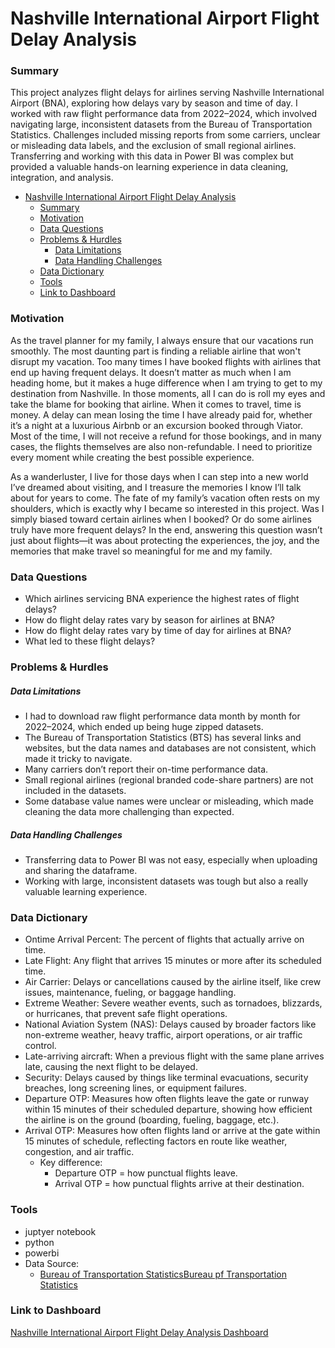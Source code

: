 
# Nashville International Airport Flight Delay Analysis

### Summary

This project analyzes flight delays for airlines serving Nashville International Airport (BNA), exploring how delays vary by season and time of day. I worked with raw flight performance data from 2022–2024, which involved navigating large, inconsistent datasets from the Bureau of Transportation Statistics. Challenges included missing reports from some carriers, unclear or misleading data labels, and the exclusion of small regional airlines. Transferring and working with this data in Power BI was complex but provided a valuable hands-on learning experience in data cleaning, integration, and analysis.

- [Nashville International Airport Flight Delay Analysis](#nashville-international-airport-flight-delay-analysis)
    - [Summary](#summary)
    - [Motivation](#motivation)
    - [Data Questions](#data-questions)
    - [Problems \& Hurdles](#problems--hurdles)
        - [Data Limitations](#data-limitations)
        - [Data Handling Challenges](#data-handling-challenges)
    - [Data Dictionary](#data-dictionary)
    - [Tools](#tools)
    - [Link to Dashboard](#link-to-dashboard)


### Motivation

As the travel planner for my family, I always ensure that our vacations run smoothly. The most daunting part is finding a reliable airline that won't disrupt my vacation. Too many times I have booked flights with airlines that end up having frequent delays. It doesn’t matter as much when I am heading home, but it makes a huge difference when I am trying to get to my destination from Nashville. In those moments, all I can do is roll my eyes and take the blame for booking that airline. When it comes to travel, time is money. A delay can mean losing the time I have already paid for, whether it’s a night at a luxurious Airbnb or an excursion booked through Viator. Most of the time, I will not receive a refund for those bookings, and in many cases, the flights themselves are also non-refundable. I need to prioritize every moment while creating the best possible experience. 

As a wanderluster, I live for those days when I can step into a new world I’ve dreamed about visiting, and I treasure the memories I know I’ll talk about for years to come. The fate of my family’s vacation often rests on my shoulders, which is exactly why I became so interested in this project. Was I simply biased toward certain airlines when I booked? Or do some airlines truly have more frequent delays? In the end, answering this question wasn’t just about flights—it was about protecting the experiences, the joy, and the memories that make travel so meaningful for me and my family.

### Data Questions
  * Which airlines servicing BNA experience the highest rates of flight delays?
  * How do flight delay rates vary by season for airlines at BNA?
  * How do flight delay rates vary by time of day for airlines at BNA?
  * What led to these flight delays?

### Problems & Hurdles

##### Data Limitations
  * I had to download raw flight performance data month by month for 2022–2024, which ended up being huge zipped datasets.
  * The Bureau of Transportation Statistics (BTS) has several links and websites, but the data names and databases are not consistent, which made it tricky to navigate.
  * Many carriers don’t report their on-time performance data.
  * Small regional airlines (regional branded code-share partners) are not included in the datasets.
  * Some database value names were unclear or misleading, which made cleaning the data more challenging than expected.

##### Data Handling Challenges
  * Transferring data to Power BI was not easy, especially when uploading and sharing the dataframe.
  * Working with large, inconsistent datasets was tough but also a really valuable learning experience.


### Data Dictionary
  * Ontime Arrival Percent: The percent of flights that actually arrive on time.
  * Late Flight: Any flight that arrives 15 minutes or more after its scheduled time.
  * Air Carrier: Delays or cancellations caused by the airline itself, like crew issues, maintenance, fueling, or baggage handling.
  * Extreme Weather: Severe weather events, such as tornadoes, blizzards, or hurricanes, that prevent safe flight operations.
  * National Aviation System (NAS): Delays caused by broader factors like non-extreme weather, heavy traffic, airport operations, or air traffic control.
  * Late-arriving aircraft: When a previous flight with the same plane arrives late, causing the next flight to be delayed.
  * Security: Delays caused by things like terminal evacuations, security breaches, long screening lines, or equipment failures.
  * Departure OTP: Measures how often flights leave the gate or runway within 15 minutes of their scheduled departure, showing how efficient the airline is on the ground (boarding, fueling, baggage, etc.).
  * Arrival OTP: Measures how often flights land or arrive at the gate within 15 minutes of schedule, reflecting factors en route like weather, congestion, and air traffic.
      - Key difference:
        + Departure OTP = how punctual flights leave.
        + Arrival OTP = how punctual flights arrive at their destination.

### Tools
  * juptyer notebook
  * python
  * powerbi
  * Data Source: 
    - [Bureau of Transportation Statistics](https://www.bts.gov/)[Bureau pf Transportation Statistics](https://www.bts.gov/)
### Link to Dashboard
[Nashville International Airport Flight Delay Analysis Dashboard](https://app.powerbi.com/view?r=eyJrIjoiYmQ0YjcxYjYtZThiNC00NmFjLWI2ZmMtNWJkMzBmMWI3ZGU4IiwidCI6IjEwMWRhNTg3LTE4NDMtNGY1Mi04YjhhLTE3YjA2OWM2NmQzMyIsImMiOjJ9)